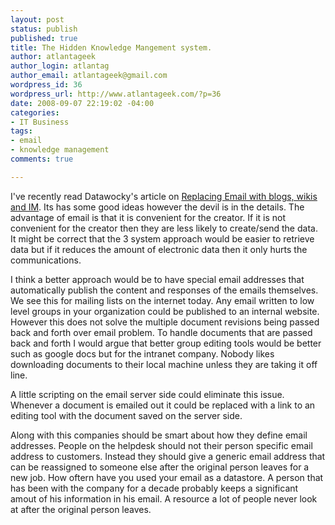 ```yaml
--- 
layout: post
status: publish
published: true
title: The Hidden Knowledge Mangement system.
author: atlantageek
author_login: atlantag
author_email: atlantageek@gmail.com
wordpress_id: 36
wordpress_url: http://www.atlantageek.com/?p=36
date: 2008-09-07 22:19:02 -04:00
categories: 
- IT Business
tags: 
- email
- knowledge management
comments: true

---
```

I've recently read Datawocky's article on <a href="http://anand.typepad.com/datawocky/2008/07/stop-email-overload-and-break-silos-using-wikis-blogs-and-im.html">Replacing Email with blogs, wikis and IM</a>. Its has some good ideas however the devil is in the details. The advantage of email is that it is convenient for the creator. If it is not convenient for the creator then they are less likely to create/send the data. It might be correct that the 3 system approach would be easier to retrieve data but if it reduces the amount of electronic data then it only hurts the communications.

I think a better approach would be to have special email addresses that automatically publish the content and responses of the emails themselves. We see this for mailing lists on the internet today. Any email written to low level groups in your organization could be published to an internal website.
However this does not solve the multiple document revisions being passed back and forth over email problem. To handle documents that are passed back and forth I would argue that better group editing tools would be better such as google docs but for the intranet company. Nobody likes downloading documents to their local machine unless they are taking it off line.

A little scripting on the email server side could eliminate this issue. Whenever a document is emailed out it could be replaced with a link to an editing tool with the document saved on the server side.

Along with this companies should be smart about how they define email addresses. People on the helpdesk should not their person specific email address to customers. Instead they should give a generic email address that can be reassigned to someone else after the original person leaves for a new job. How oftern have you used your email as a datastore. A person that has been with the company for a decade probably keeps a significant amout of his information in his email. A resource a lot of people never look at after the original person leaves.

